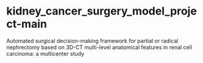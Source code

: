 # kidney_cancer_surgery_model_project-main
Automated surgical decision-making framework for partial or radical nephrectomy based on 3D-CT multi-level anatomical features in renal cell carcinoma: a multicenter study 
